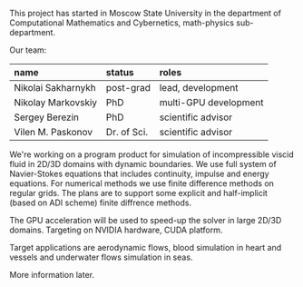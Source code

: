 This project has started in Moscow State University in the department of Computational Mathematics and Cybernetics, math-physics sub-department.

Our team:

| **name** | **status** | **roles** |
|:---------|:-----------|:----------|
| Nikolai Sakharnykh | post-grad | lead, development |
| Nikolay Markovskiy | PhD | multi-GPU development |
| Sergey Berezin | PhD | scientific advisor |
| Vilen M. Paskonov | Dr. of Sci. | scientific advisor |

We're working on a program product for simulation of incompressible viscid fluid in 2D/3D domains with dynamic boundaries. We use full system of Navier-Stokes equations that includes continuity, impulse and energy equations. For numerical methods we use finite difference methods on regular grids. The plans are to support some explicit and half-implicit (based on ADI scheme) finite diffrence methods.

The GPU acceleration will be used to speed-up the solver in large 2D/3D domains. Targeting on NVIDIA hardware, CUDA platform.

Target applications are aerodynamic flows, blood simulation in heart and vessels and underwater flows simulation in seas.

More information later.